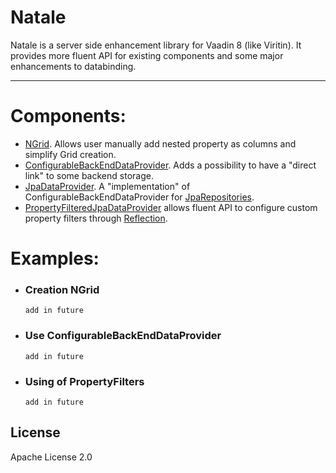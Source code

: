 # Natale

Natale is a server side enhancement library for Vaadin 8 (like Viritin). It provides more fluent API for existing components and some major enhancements to databinding.
- --

# Components:
- [NGrid]. Allows user manually add nested property as columns and simplify Grid creation.
- [ConfigurableBackEndDataProvider]. Adds a possibility to have a "direct link" to some backend storage.
- [JpaDataProvider]. A "implementation" of ConfigurableBackEndDataProvider for [JpaRepositories].
- [PropertyFilteredJpaDataProvider] allows fluent API to configure custom property filters through [Reflection].

# Examples:

- ### Creation NGrid
   ```
   add in future
   ```
- ### Use ConfigurableBackEndDataProvider
   ```
   add in future
   ```
- ### Using of PropertyFilters
    ```
   add in future
   ```

## License

Apache License 2.0

   [JpaRepositories]:<http://docs.spring.io/spring-data/jpa/docs/current/api/org/springframework/data/jpa/repository/JpaRepository.html>
   [Reflection]: <https://docs.oracle.com/javase/tutorial/reflect/>
   [NGrid]: <https://github.com/AndreiBoaghe/Natale/blob/master/src/main/java/org/vaadin/natale/components/NGrid.java>
   [ConfigurableBackEndDataProvider]:<https://github.com/AndreiBoaghe/Natale/blob/master/src/main/java/org/vaadin/natale/dataprovider/ConfigurableBackEndDataProvider.java>
   [JpaDataProvider]:<https://github.com/AndreiBoaghe/Natale/blob/master/src/main/java/org/vaadin/natale/dataprovider/JpaDataProvider.java>
   [PropertyFilteredJpaDataProvider]:<https://github.com/AndreiBoaghe/Natale/blob/master/src/main/java/org/vaadin/natale/dataprovider/PropertyFilteredJpaDataProvider.java>
